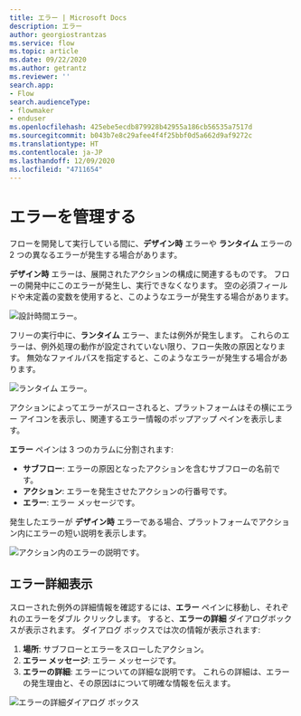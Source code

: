 ```yaml
---
title: エラー | Microsoft Docs
description: エラー
author: georgiostrantzas
ms.service: flow
ms.topic: article
ms.date: 09/22/2020
ms.author: getrantz
ms.reviewer: ''
search.app:
- Flow
search.audienceType:
- flowmaker
- enduser
ms.openlocfilehash: 425ebe5ecdb879928b42955a186cb56535a7517d
ms.sourcegitcommit: b043b7e8c29afee4f4f25bbf0d5a662d9af9272c
ms.translationtype: HT
ms.contentlocale: ja-JP
ms.lasthandoff: 12/09/2020
ms.locfileid: "4711654"
---
```

# <a name="manage-errors"></a>エラーを管理する



フローを開発して実行している間に、**デザイン時** エラーや **ランタイム** エラーの 2 つの異なるエラーが発生する場合があります。

**デザイン時** エラーは、展開されたアクションの構成に関連するものです。 フローの開発中にこのエラーが発生し、実行できなくなります。 空の必須フィールドや未定義の変数を使用すると、このようなエラーが発生する場合があります。

![設計時間エラー。](media\errors\design-time-error.png)

フリーの実行中に、**ランタイム** エラー、または例外が発生します。 これらのエラーは、例外処理の動作が設定されていない限り、フロー失敗の原因となります。 無効なファイルパスを指定すると、このようなエラーが発生する場合があります。 

![ランタイム エラー。](media\errors\run-time-error.png)

アクションによってエラーがスローされると、プラットフォームはその横にエラー アイコンを表示し、関連するエラー情報のポップアップ ペインを表示します。 

**エラー** ペインは 3 つのカラムに分割されます:

- **サブフロー**: エラーの原因となったアクションを含むサブフローの名前です。
- **アクション**: エラーを発生させたアクションの行番号です。
- **エラー**: エラー メッセージです。

発生したエラーが **デザイン時** エラーである場合、プラットフォームでアクション内にエラーの短い説明を表示します。 

![アクション内のエラーの説明です。](media\errors\error-action.png)

## <a name="the-error-detail-view"></a>エラー詳細表示

スローされた例外の詳細情報を確認するには、**エラー** ペインに移動し、それぞれのエラーをダブル クリックします。 すると、**エラーの詳細** ダイアログボックスが表示されます。 ダイアログ ボックスでは次の情報が表示されます:

1. **場所**: サブフローとエラーをスローしたアクション。
2. **エラー メッセージ**: エラー メッセージです。
3. **エラーの詳細**: エラーについての詳細な説明です。 これらの詳細は、エラーの発生理由と、その原因はについて明確な情報を伝えます。

![エラーの詳細ダイアログ ボックス](media\error-detail-view\error-details.png)
